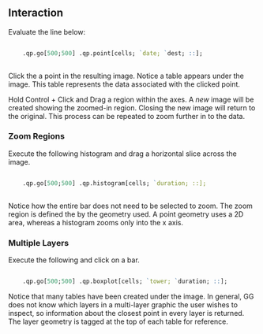 ## Interaction


Evaluate the line below:

```q

    .qp.go[500;500] .qp.point[cells; `date; `dest; ::];
    
```

Click the a point in the resulting image. Notice a table appears under
the image. This table represents the data associated with the clicked
point.

Hold Control + Click and Drag a region within the axes. A *new* image
will be created showing the zoomed-in region. Closing the new image
will return to the original. This process can be repeated to zoom further
in to the data.

### Zoom Regions

Execute the following histogram and drag a horizontal slice across the image.

```q

    .qp.go[500;500] .qp.histogram[cells; `duration; ::];
    
```

Notice how the entire bar does not need to be selected to zoom. The zoom
region is defined the by the geometry used. A point geometry uses a 2D
area, whereas a histogram zooms only into the x axis.

### Multiple Layers

Execute the following and click on a bar.

```q

    .qp.go[500;500] .qp.boxplot[cells; `tower; `duration; ::];

```

Notice that many tables have been created under the image. In general, GG does
not know which layers in a multi-layer graphic the user wishes to inspect, so
information about the closest point in every layer is returned. The layer 
geometry is tagged at the top of each table for reference.
